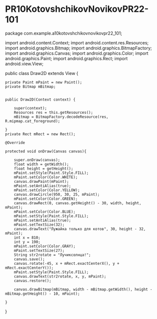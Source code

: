 # PR10KotovshchikovNovikovPR22-101
package com.example.a10kotovshchikovnovikovpr22_101;

import android.content.Context;
import android.content.res.Resources;
import android.graphics.Bitmap;
import android.graphics.BitmapFactory;
import android.graphics.Canvas;
import android.graphics.Color;
import android.graphics.Paint;
import android.graphics.Rect;
import android.view.View;

public class Draw2D extends View {

    private Paint mPaint = new Paint();
    private Bitmap mBitmap;


    public Draw2D(Context context) {

        super(context);
        Resources res = this.getResources();
        mBitmap = BitmapFactory.decodeResource(res, R.mipmap.cat_foreground);

    }
    private Rect mRect = new Rect();

    @Override

    protected void onDraw(Canvas canvas){

        super.onDraw(canvas);
        float width = getWidth();
        float height = getHeight();
        mPaint.setStyle(Paint.Style.FILL);
        mPaint.setColor(Color.WHITE);
        canvas.drawPaint(mPaint);
        mPaint.setAntiAlias(true);
        mPaint.setColor(Color.YELLOW);
        canvas.drawCircle(950, 30, 25, mPaint);
        mPaint.setColor(Color.GREEN);
        canvas.drawRect(0, canvas.getHeight() - 30, width, height, mPaint);
        mPaint.setColor(Color.BLUE);
        mPaint.setStyle(Paint.Style.FILL);
        mPaint.setAntiAlias(true);
        mPaint.setTextSize(32);
        canvas.drawText("Лужайка только для котов", 30, height - 32, mPaint);
        int x = 810;
        int y = 190;
        mPaint.setColor(Color.GRAY);
        mPaint.setTextSize(27);
        String str2rotate = "Лучиксолнца!";
        canvas.save();
        canvas.rotate(-45, x + mRect.exactCenterX(), y + mRect.exactCenterY());
        mPaint.setStyle(Paint.Style.FILL);
        canvas.drawText(str2rotate, x, y, mPaint);
        canvas.restore();

        canvas.drawBitmap(mBitmap, width - mBitmap.getWidth(), height - mBitmap.getHeight() - 10, mPaint);

    }
}

